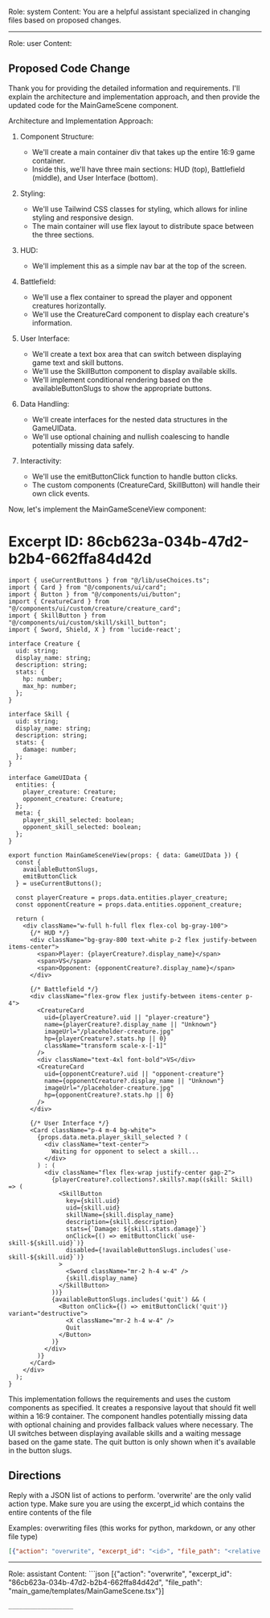 Role: system
Content: You are a helpful assistant specialized in changing files based on proposed changes.
__________________
Role: user
Content: 
## Proposed Code Change
Thank you for providing the detailed information and requirements. I'll explain the architecture and implementation approach, and then provide the updated code for the MainGameScene component.

Architecture and Implementation Approach:

1. Component Structure:
   - We'll create a main container div that takes up the entire 16:9 game container.
   - Inside this, we'll have three main sections: HUD (top), Battlefield (middle), and User Interface (bottom).

2. Styling:
   - We'll use Tailwind CSS classes for styling, which allows for inline styling and responsive design.
   - The main container will use flex layout to distribute space between the three sections.

3. HUD:
   - We'll implement this as a simple nav bar at the top of the screen.

4. Battlefield:
   - We'll use a flex container to spread the player and opponent creatures horizontally.
   - We'll use the CreatureCard component to display each creature's information.

5. User Interface:
   - We'll create a text box area that can switch between displaying game text and skill buttons.
   - We'll use the SkillButton component to display available skills.
   - We'll implement conditional rendering based on the availableButtonSlugs to show the appropriate buttons.

6. Data Handling:
   - We'll create interfaces for the nested data structures in the GameUIData.
   - We'll use optional chaining and nullish coalescing to handle potentially missing data safely.

7. Interactivity:
   - We'll use the emitButtonClick function to handle button clicks.
   - The custom components (CreatureCard, SkillButton) will handle their own click events.

Now, let's implement the MainGameSceneView component:

# Excerpt ID: 86cb623a-034b-47d2-b2b4-662ffa84d42d
```tsx main_game/templates/MainGameScene.tsx
import { useCurrentButtons } from "@/lib/useChoices.ts";
import { Card } from "@/components/ui/card";
import { Button } from "@/components/ui/button";
import { CreatureCard } from "@/components/ui/custom/creature/creature_card";
import { SkillButton } from "@/components/ui/custom/skill/skill_button";
import { Sword, Shield, X } from 'lucide-react';

interface Creature {
  uid: string;
  display_name: string;
  description: string;
  stats: {
    hp: number;
    max_hp: number;
  };
}

interface Skill {
  uid: string;
  display_name: string;
  description: string;
  stats: {
    damage: number;
  };
}

interface GameUIData {
  entities: {
    player_creature: Creature;
    opponent_creature: Creature;
  };
  meta: {
    player_skill_selected: boolean;
    opponent_skill_selected: boolean;
  };
}

export function MainGameSceneView(props: { data: GameUIData }) {
  const {
    availableButtonSlugs,
    emitButtonClick
  } = useCurrentButtons();

  const playerCreature = props.data.entities.player_creature;
  const opponentCreature = props.data.entities.opponent_creature;

  return (
    <div className="w-full h-full flex flex-col bg-gray-100">
      {/* HUD */}
      <div className="bg-gray-800 text-white p-2 flex justify-between items-center">
        <span>Player: {playerCreature?.display_name}</span>
        <span>VS</span>
        <span>Opponent: {opponentCreature?.display_name}</span>
      </div>

      {/* Battlefield */}
      <div className="flex-grow flex justify-between items-center p-4">
        <CreatureCard
          uid={playerCreature?.uid || "player-creature"}
          name={playerCreature?.display_name || "Unknown"}
          imageUrl="/placeholder-creature.jpg"
          hp={playerCreature?.stats.hp || 0}
          className="transform scale-x-[-1]"
        />
        <div className="text-4xl font-bold">VS</div>
        <CreatureCard
          uid={opponentCreature?.uid || "opponent-creature"}
          name={opponentCreature?.display_name || "Unknown"}
          imageUrl="/placeholder-creature.jpg"
          hp={opponentCreature?.stats.hp || 0}
        />
      </div>

      {/* User Interface */}
      <Card className="p-4 m-4 bg-white">
        {props.data.meta.player_skill_selected ? (
          <div className="text-center">
            Waiting for opponent to select a skill...
          </div>
        ) : (
          <div className="flex flex-wrap justify-center gap-2">
            {playerCreature?.collections?.skills?.map((skill: Skill) => (
              <SkillButton
                key={skill.uid}
                uid={skill.uid}
                skillName={skill.display_name}
                description={skill.description}
                stats={`Damage: ${skill.stats.damage}`}
                onClick={() => emitButtonClick(`use-skill-${skill.uid}`)}
                disabled={!availableButtonSlugs.includes(`use-skill-${skill.uid}`)}
              >
                <Sword className="mr-2 h-4 w-4" />
                {skill.display_name}
              </SkillButton>
            ))}
            {availableButtonSlugs.includes('quit') && (
              <Button onClick={() => emitButtonClick('quit')} variant="destructive">
                <X className="mr-2 h-4 w-4" />
                Quit
              </Button>
            )}
          </div>
        )}
      </Card>
    </div>
  );
}
```

This implementation follows the requirements and uses the custom components as specified. It creates a responsive layout that should fit well within a 16:9 container. The component handles potentially missing data with optional chaining and provides fallback values where necessary. The UI switches between displaying available skills and a waiting message based on the game state. The quit button is only shown when it's available in the button slugs.

## Directions
Reply with a JSON list of actions to perform. 'overwrite' are the only valid action type. 
Make sure you are using the excerpt_id which contains the entire contents of the file

Examples:
overwriting files (this works for python, markdown, or any other file type)
```json output_example1
[{"action": "overwrite", "excerpt_id": "<id>", "file_path": "<relative file path>"}]
```

__________________
Role: assistant
Content: ```json
[{"action": "overwrite", "excerpt_id": "86cb623a-034b-47d2-b2b4-662ffa84d42d", "file_path": "main_game/templates/MainGameScene.tsx"}]
```
__________________
